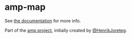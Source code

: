 # amp-map

See [the documentation](http://amp-project.com#amp-map) for more info.

Part of the [amp project](http://amp-project.com#amp-map), initially created by [@HenrikJoreteg](http://twitter.com/henrikjoreteg).